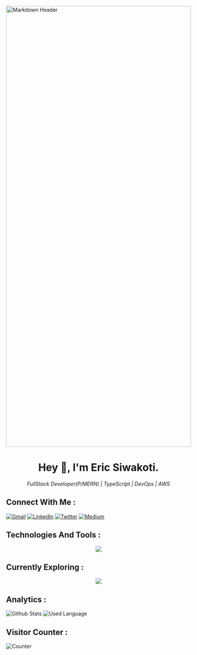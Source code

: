 <p><a href="https://www.youtube.com/watch?v=dQw4w9WgXcQ"><img src="https://media0.giphy.com/media/v1.Y2lkPTc5MGI3NjExOXB3aHpicjA3ODY4cjhwOHRzcnl6dTczY2swZGVyODU3MXo2b2dwcSZlcD12MV9pbnRlcm5hbF9naWZfYnlfaWQmY3Q9Zw/VB0AIV9wwitzN1UICB/giphy.gif" alt="Markdown Header" style="width: 100%; height:30vh"></a></p>

<h1 align="center">Hey 👋, I'm Eric Siwakoti.</h1>
<p align="center"><i>FullStack Developer(P/MERN) | TypeScript | DevOps | AWS</i></p>

## Connect With Me :

[![Gmail](https://img.shields.io/badge/Gmail-D14836?style=for-the-badge&logo=gmail&logoColor=white&style=flat-square)](mailto:ericsiwakoti@duck.com)
[![LinkedIn](https://img.shields.io/badge/LinkedIn-0077B5?style=for-the-badge&logo=linkedin&logoColor=white&style=flat-square)](https://www.linkedin.com/in/eric-siwakoti/)
[![Twitter](https://img.shields.io/badge/Twitter-1DA1F2?style=for-the-badge&logo=twitter&logoColor=white&style=flat-square)](https://twitter.com/EricSiwakoti)
[![Medium](https://img.shields.io/badge/Medium-12100E?style=for-the-badge&logo=medium&logoColor=white&style=flat-square)](https://ericsiwakoti.medium.com/)

## Technologies And Tools :

<p align="center">
  <a href="https://github.com/EricSiwakoti">
    <img src="https://skillicons.dev/icons?i=bash,bootstrap,css,express,figma,firebase,git,github,graphql,html,js,jest,lua,md,mongodb,neovim,netlify,nextjs,nodejs,postgres,postman,powershell,prisma,react,redis,redux,sass,tailwind,ts,vercel,vite,vscode" />
  </a>
</p>

## Currently Exploring :

<p align="center">
  <a href="https://github.com/EricSiwakoti">
    <img src="https://skillicons.dev/icons?i=aws,docker,grafana,go,kafka,kubernetes,nestjs,nginx,prometheus,rabbitmq" />
  </a>
</p>

## Analytics :

![Github Stats](https://github-readme-stats.vercel.app/api?username=ericsiwakoti&theme=dark&hide_title=true&hide_border=true&show_icons=true&include_all_commits=true&count_private=true)
![Used Language](https://github-readme-stats.vercel.app/api/top-langs/?username=ericsiwakoti&theme=dark&hide_title=false&hide_border=true&include_all_commits=true&count_private=true&layout=compact)

## Visitor Counter :

![Counter](https://komarev.com/ghpvc/?username=ericsiwakoti&style=for-the-badge&color=yellowgreen)
